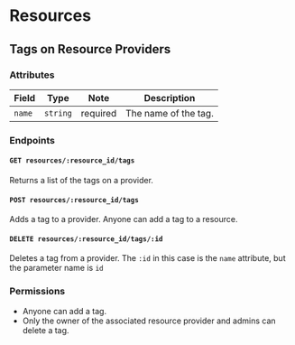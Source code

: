 # Resources

## Tags on Resource Providers

### Attributes

 Field  | Type     | Note     | Description                        
--------|----------|----------|------------------------------------
 `name` | `string` | required | The name of the tag.               

### Endpoints

#### `GET resources/:resource_id/tags`

Returns a list of the tags on a provider.

#### `POST resources/:resource_id/tags`

Adds a tag to a provider. Anyone can add a tag to a resource.

#### `DELETE resources/:resource_id/tags/:id`

Deletes a tag from a provider. The `:id` in this case is the `name` attribute, but the parameter name is `id`

### Permissions

* Anyone can add a tag.
* Only the owner of the associated resource provider and admins can delete a tag.
